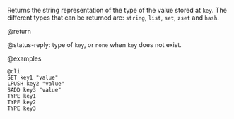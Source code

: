 Returns the string representation of the type of the value stored at `key`. The
different types that can be returned are: `string`, `list`, `set`, `zset` and
`hash`.

@return

@status-reply: type of `key`, or `none` when `key` does not exist.

@examples

    @cli
    SET key1 "value"
    LPUSH key2 "value"
    SADD key3 "value"
    TYPE key1
    TYPE key2
    TYPE key3
